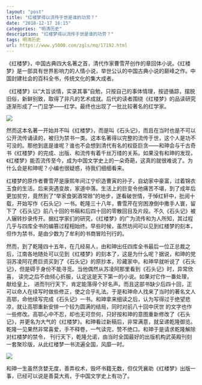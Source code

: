 ```yaml
---
layout: "post"
title: "红楼梦得以流传于世是谁的功劳？"
date: "2018-12-17 16:15"
categories: "明清历史"
description: "红楼梦得以流传于世是谁的功劳？"
tags: 明清历史
url: https://www.y5000.com/zgls/mq/17192.html
---
```






《红楼梦》，中国古典四大名著之首，清代作家曹雪芹创作的章回体小说。《红楼梦》是一部具有世界影响力的人情小说，举世公认的中国古典小说的巅峰之作。中国封建社会的百科全书，传统文化的集大成者。

《红楼梦》以“大旨谈情，实录其事”自勉，只按自己的事体情理，按迹循踪，摆脱旧俗，新鲜别致，取得了非凡的艺术成就。后代的读者围绕《红楼梦》的品读研究逐渐形成了一门显学——红学。最终也出现了一批比较著名的红学家。

![](https://img.y5000.com/uploads/allimg/170316/1010304208-0.jpg)

然而这本名著一开始并不叫《红楼梦》，而是叫《石头记》，而且在当时也是不可以公开流传诵读的，被归为禁书一类。这本名著得以完整的流传于世，这个人是功不可没的。那他到底是谁呢？谁也不会想到清代有名的权臣巨贪——和珅会与千古奇书《红楼梦》的完成、出版、和流传有着千丝万缕的关系。如果没有和珅的发现，《红楼梦》能否流传至今，成为中国文学史上的一朵奇葩，这真的就很难说了。为什么会是和珅呢？小编也很疑惑，待我们细细看来。

红楼梦的原作者曹雪芹是康熙年间江宁织造曹寅的孙子，自幼家中豪富，过着锦衣
玉食的生活。后来突遇变故，家道中落。生活上的巨变令他痛苦不堪，到了成年后更加贫穷，竟然到了“举家食粥酒常赊”的地步，遂看破世情，于悼红轩中，批阅十载，开始写作《石头记》一书。乾隆三十八年，曹雪芹在穷困潦倒中撒手人寰，留下了《石头记》前八十回的书稿和后四十回的零散回目及片段。不久《石头记》被人辗转抄录传开。据红学家们的研究，《红楼梦》的广为流传和为人所知，其过程几乎与四库全书的编篡过程相始终。早些时候，虽然坊间可以见到红楼梦的刻本，但作为禁书，是由少数为了牟利的书商冒险刊行的。

然而，到了乾隆四十五年，在几经易人，由和珅出任四库全书最后一位正总裁之后，江南各地随处可以见到《红楼梦》的刻本了，这是为什么呢？据说，和珅的党羽苏凌阿花费巨资买到了《石头记》的原抄本，珍藏家中。和珅早就听说了《石头记》，但是碍于身份不能寻觅。当他偶然从苏凌阿那里看到《石头记》时，异常欣喜，
读完之后不由倾心折服，认定这是天下第一的小说。如果对它作一番处理，献给皇上，
进而刊行天下，肯定能落得个好名声。而且这部书缺少后四十回，正可以命人在续写时做些修正，使之合乎礼法。于是和珅命人找来了当时的著名文人高鄂，命他续写完成《石头记》一书。和珅拿来细读之后，认为写得过于绝望悲凉，就让高鄂重新安排一个较为圆满的结局，同时对前八十回中厌世
的文字也作一些修改。高鄂心中不忍，却也无可奈何，只好按和珅的意图重新修改了《石头记》，并更名为大气的《红楼梦》。和珅看过新稿后，非常满意，就呈递乾隆御览。乾隆一见果然非常喜爱，手不释卷，一气读完，赞不绝口。和珅于是请求乾隆解除对红楼梦的禁令，
刊行天下，乾隆允诺，由当时全国最好的出版机构武英殿刊刻一套聚珍版，从此红楼梦一书流遍全国，风靡一时。

![](https://img.y5000.com/uploads/allimg/170316/10103035O-1.jpg)

和珅一生虽然贪婪无度，善弄权术，毁坏书籍无数，但仅凭襄助《红楼梦》出版一事，已经可以说是善莫大焉，于中国文学史上有功了。
